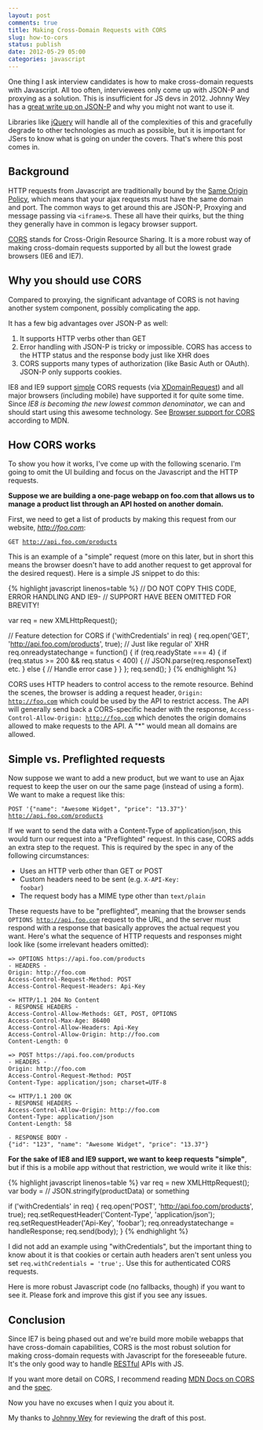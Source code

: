 ```yaml
---
layout: post
comments: true
title: Making Cross-Domain Requests with CORS
slug: how-to-cors
status: publish
date: 2012-05-29 05:00
categories: javascript
---
```


One thing I ask interview candidates is how to make cross-domain requests with Javascript. All too often, interviewees only come up with JSON-P and proxying as a solution. This is insufficient for JS devs in 2012. Johnny Wey has a <a href="http://johnnywey.com/2012/05/20/jsonp-how-does-it-work/">great write up on JSON-P</a> and why you might not want to use it.

Libraries like <a href="http://jquery.com">jQuery</a> will handle all of the complexities of this and gracefully degrade to other technologies as much as possible, but it is important for JSers to know what is going on under the covers. That's where this post comes in.

## Background
HTTP requests from Javascript are traditionally bound by the <a href="http://en.wikipedia.org/wiki/Same_origin_policy">Same Origin Policy</a>, which means that your ajax requests must have the same domain and port. The common ways to get around this are JSON-P, Proxying and message passing via <code>&lt;iframe&gt;</code>s. These all have their quirks, but the thing they generally have in common is legacy browser support.

<a href="http://www.w3.org/TR/cors/">CORS</a> stands for Cross-Origin Resource Sharing. It is a more robust way of making cross-domain requests supported by all but the lowest grade browsers (IE6 and IE7).

## Why you should use CORS
Compared to proxying, the significant advantage of CORS is not having another system component, possibly complicating the app.

It has a few big advantages over JSON-P as well:

 1. It supports HTTP verbs other than GET
 2. Error handling with JSON-P is tricky or impossible. CORS has access to the HTTP status and the response body just like XHR does
 3. CORS supports many types of authorization (like Basic Auth or OAuth). JSON-P only supports cookies.

IE8 and IE9 support <a href="#simple">simple</a> CORS requests (via <a href="http://msdn.microsoft.com/en-us/library/cc288060(VS.85).aspx">XDomainRequest</a>) and all major browsers (including mobile) have supported it for quite some time. Since <em>IE8 is becoming the new lowest common denominator</em>, we can and should start using this awesome technology. See <a href="https://developer.mozilla.org/en/http_access_control#Browser_compatibility">Browser support for CORS</a> according to MDN.

## How CORS works
To show you how it works, I've come up with the following scenario. I'm going to omit the UI building and focus on the Javascript and the HTTP requests.

<strong>Suppose we are building a one-page webapp on foo.com that allows us to manage a product list through an API hosted on another domain.</strong>

First, we need to get a list of products by making this request from our website, <em>http://foo.com</em>:

<code>GET http://api.foo.com/products</code>

This is an example of a "simple" request (more on this later, but in short this means the browser doesn't have to add another request to get approval for the desired request). Here is a simple JS snippet to do this:

{% highlight javascript linenos=table %}
// DO NOT COPY THIS CODE, ERROR HANDLING AND IE9-
//     SUPPORT HAVE BEEN OMITTED FOR BREVITY!

var req = new XMLHttpRequest();

// Feature detection for CORS
if ('withCredentials' in req) {
    req.open('GET', 'http://api.foo.com/products', true);
    // Just like regular ol' XHR
    req.onreadystatechange = function() {
        if (req.readyState === 4) {
            if (req.status >= 200 && req.status < 400) {
                // JSON.parse(req.responseText) etc.
            } else {
                // Handle error case
            }
        }
    };
    req.send();
}
{% endhighlight %}

CORS uses HTTP headers to control access to the remote resource. Behind the scenes, the browser is adding a request header, <code>Origin: http://foo.com</code> which could be used by the API to restrict access. The API will generally send back a CORS-specific header with the response, <code>Access-Control-Allow-Origin: http://foo.com</code> which denotes the origin domains allowed to make requests to the API. A "*" would mean all domains are allowed.

<h2 name="simple">Simple vs. Preflighted requests</h2>
Now suppose we want to add a new product, but we want to use an Ajax request to keep the user on our the same page (instead of using a form). We want to make a request like this:

<code>POST '{"name": "Awesome Widget", "price": "13.37"}' http://api.foo.com/products</code>

If we want to send the data with a Content-Type of application/json, this would turn our request into a "Preflighted" request. In this case, CORS adds an extra step to the request. This is required by the spec in any of the following circumstances:

 * Uses an HTTP verb other than GET or POST
 * Custom headers need to be sent (e.g. <code>X-API-Key: foobar</code>)
 * The request body has a MIME type other than <code>text/plain</code>

These requests have to be "preflighted", meaning that the browser sends <code>OPTIONS http://api.foo.com</code> request to the URL, and the server must respond with a response that basically approves the actual request you want. Here's what the sequence of HTTP requests and responses might look like (some irrelevant headers omitted):

```plain
=> OPTIONS https://api.foo.com/products
- HEADERS -
Origin: http://foo.com
Access-Control-Request-Method: POST
Access-Control-Request-Headers: Api-Key

<= HTTP/1.1 204 No Content
- RESPONSE HEADERS -
Access-Control-Allow-Methods: GET, POST, OPTIONS
Access-Control-Max-Age: 86400
Access-Control-Allow-Headers: Api-Key
Access-Control-Allow-Origin: http://foo.com
Content-Length: 0
```

```plain
=> POST https://api.foo.com/products
- HEADERS -
Origin: http://foo.com
Access-Control-Request-Method: POST
Content-Type: application/json; charset=UTF-8

<= HTTP/1.1 200 OK
- RESPONSE HEADERS -
Access-Control-Allow-Origin: http://foo.com
Content-Type: application/json
Content-Length: 58

- RESPONSE BODY -
{"id": "123", "name": "Awesome Widget", "price": "13.37"}
```

<strong>For the sake of IE8 and IE9 support, we want to keep requests "simple"</strong>, but if this is a mobile app without that restriction, we would write it like this:

{% highlight javascript linenos=table %}
var req = new XMLHttpRequest();
var body = // JSON.stringify(productData) or something

if ('withCredentials' in req) {
    req.open('POST', 'http://api.foo.com/products', true);
    req.setRequestHeader('Content-Type', 'application/json');
    req.setRequestHeader('Api-Key', 'foobar');
    req.onreadystatechange = handleResponse;
    req.send(body);
}
{% endhighlight %}

I did not add an example using "withCredentials", but the important thing to know about it is that cookies or certain auth headers aren't sent unless you set <code>req.withCredentials = 'true';</code>. Use this for authenticated CORS requests.

Here is more robust Javascript code (no fallbacks, though) if you want to see it. Please fork and improve this gist if you see any issues.

<script src="https://gist.github.com/2794392.js"> </script>

## Conclusion
Since IE7 is being phased out and we're build more mobile webapps that have cross-domain capabilities, CORS is the most robust solution for making cross-domain requests with Javascript for the foreseeable future. It's the only good way to handle <a href="http://en.wikipedia.org/wiki/Representational_state_transfer">RESTful</a> APIs with JS.

If you want more detail on CORS, I recommend reading <a href="https://developer.mozilla.org/en/http_access_control">MDN Docs on CORS</a> and the <a href="http://www.w3.org/TR/cors/" title="W3C CORS spec">spec</a>.

Now you have no excuses when I quiz you about it.

<div class="alert alert-success">My thanks to <a href="http://johnnywey.com/">Johnny Wey</a> for reviewing the draft of this post.</div>
